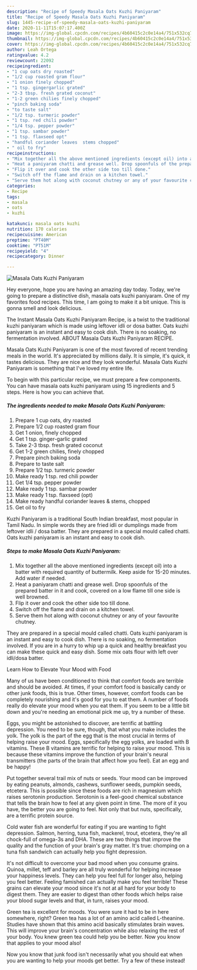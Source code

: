 ```yaml
---
description: "Recipe of Speedy Masala Oats Kuzhi Paniyaram"
title: "Recipe of Speedy Masala Oats Kuzhi Paniyaram"
slug: 1445-recipe-of-speedy-masala-oats-kuzhi-paniyaram
date: 2020-11-11T15:07:17.400Z
image: https://img-global.cpcdn.com/recipes/4b60415c2c0e14a4/751x532cq70/masala-oats-kuzhi-paniyaram-recipe-main-photo.jpg
thumbnail: https://img-global.cpcdn.com/recipes/4b60415c2c0e14a4/751x532cq70/masala-oats-kuzhi-paniyaram-recipe-main-photo.jpg
cover: https://img-global.cpcdn.com/recipes/4b60415c2c0e14a4/751x532cq70/masala-oats-kuzhi-paniyaram-recipe-main-photo.jpg
author: Leah Ortega
ratingvalue: 4.2
reviewcount: 22092
recipeingredient:
- "1 cup oats dry roasted"
- "1/2 cup roasted gram flour"
- "1 onion finely chopped"
- "1 tsp. gingergarlic grated"
- "2-3 tbsp. fresh grated coconut"
- "1-2 green chilies finely chopped"
- "pinch baking soda"
- "to taste salt"
- "1/2 tsp. turmeric powder"
- "1 tsp. red chili powder"
- "1/4 tsp. pepper powder"
- "1 tsp. sambar powder"
- "1 tsp. flaxseed opt"
- "handful coriander leaves  stems chopped"
- " oil to fry"
recipeinstructions:
- "Mix together all the above mentioned ingredients (except oil) into a batter with required quantity of buttermilk. Keep aside for 15-20 minutes. Add water if needed."
- "Heat a paniyaram chatti and grease well. Drop spoonfuls of the prepared batter in it and cook, covered on a low flame till one side is well browned."
- "Flip it over and cook the other side too till done."
- "Switch off the flame and drain on a kitchen towel."
- "Serve them hot along with coconut chutney or any of your favourite chutney."
categories:
- Recipe
tags:
- masala
- oats
- kuzhi

katakunci: masala oats kuzhi 
nutrition: 170 calories
recipecuisine: American
preptime: "PT40M"
cooktime: "PT51M"
recipeyield: "4"
recipecategory: Dinner

---
```



![Masala Oats Kuzhi Paniyaram](https://img-global.cpcdn.com/recipes/4b60415c2c0e14a4/751x532cq70/masala-oats-kuzhi-paniyaram-recipe-main-photo.jpg)

Hey everyone, hope you are having an amazing day today. Today, we're going to prepare a distinctive dish, masala oats kuzhi paniyaram. One of my favorites food recipes. This time, I am going to make it a bit unique. This is gonna smell and look delicious.

The Instant Masala Oats Kuzhi Paniyaram Recipe, is a twist to the traditional kuzhi paniyaram which is made using leftover idli or dosa batter. Oats kuzhi paniyaram is an instant and easy to cook dish. There is no soaking, no fermentation involved. ABOUT Masala Oats Kuzhi Paniyaram RECIPE.

Masala Oats Kuzhi Paniyaram is one of the most favored of recent trending meals in the world. It's appreciated by millions daily. It is simple, it's quick, it tastes delicious. They are nice and they look wonderful. Masala Oats Kuzhi Paniyaram is something that I've loved my entire life.


To begin with this particular recipe, we must prepare a few components. You can have masala oats kuzhi paniyaram using 15 ingredients and 5 steps. Here is how you can achieve that.

<!--inarticleads1-->

##### The ingredients needed to make Masala Oats Kuzhi Paniyaram:

1. Prepare 1 cup oats, dry roasted
1. Prepare 1/2 cup roasted gram flour
1. Get 1 onion, finely chopped
1. Get 1 tsp. ginger-garlic grated
1. Take 2-3 tbsp. fresh grated coconut
1. Get 1-2 green chilies, finely chopped
1. Prepare pinch baking soda
1. Prepare to taste salt
1. Prepare 1/2 tsp. turmeric powder
1. Make ready 1 tsp. red chili powder
1. Get 1/4 tsp. pepper powder
1. Make ready 1 tsp. sambar powder
1. Make ready 1 tsp. flaxseed (opt)
1. Make ready handful coriander leaves &amp; stems, chopped
1. Get  oil to fry


Kuzhi Paniyaram is a traditional South Indian breakfast, most popular in Tamil Nadu. In simple words they are fried idli or dumplings made from leftover idli / dosa batter. They are prepared in a special mould called chatti. Oats kuzhi paniyaram is an instant and easy to cook dish. 

<!--inarticleads2-->

##### Steps to make Masala Oats Kuzhi Paniyaram:

1. Mix together all the above mentioned ingredients (except oil) into a batter with required quantity of buttermilk. Keep aside for 15-20 minutes. Add water if needed.
1. Heat a paniyaram chatti and grease well. Drop spoonfuls of the prepared batter in it and cook, covered on a low flame till one side is well browned.
1. Flip it over and cook the other side too till done.
1. Switch off the flame and drain on a kitchen towel.
1. Serve them hot along with coconut chutney or any of your favourite chutney.


They are prepared in a special mould called chatti. Oats kuzhi paniyaram is an instant and easy to cook dish. There is no soaking, no fermentation involved. If you are in a hurry to whip up a quick and healthy breakfast you can make these quick and easy dish. Some mix oats flour with left over idli/dosa batter. 

Learn How to Elevate Your Mood with Food


Many of us have been conditioned to think that comfort foods are terrible and should be avoided. At times, if your comfort food is basically candy or other junk foods, this is true. Other times, however, comfort foods can be completely nourishing and it's good for you to eat them. A number of foods really do elevate your mood when you eat them. If you seem to be a little bit down and you're needing an emotional pick me up, try a number of these.

Eggs, you might be astonished to discover, are terrific at battling depression. You need to be sure, though, that what you make includes the yolk. The yolk is the part of the egg that is the most crucial in terms of helping raise your mood. Eggs, specifically the egg yolks, are loaded with B vitamins. These B vitamins are terrific for helping to raise your mood. This is because these vitamins improve the function of your brain's neural transmitters (the parts of the brain that affect how you feel). Eat an egg and be happy!

Put together several trail mix of nuts or seeds. Your mood can be improved by eating peanuts, almonds, cashews, sunflower seeds, pumpkin seeds, etcetera. This is possible since these foods are rich in magnesium which raises serotonin production. Serotonin is a feel-good chemical substance that tells the brain how to feel at any given point in time. The more of it you have, the better you are going to feel. Not only that but nuts, specifically, are a terrific protein source.

Cold water fish are wonderful for eating if you are wanting to fight depression. Salmon, herring, tuna fish, mackerel, trout, etcetera, they're all chock-full of omega-3s and DHA. These are two things that improve the quality and the function of your brain's gray matter. It's true: chomping on a tuna fish sandwich can actually help you fight depression. 

It's not difficult to overcome your bad mood when you consume grains. Quinoa, millet, teff and barley are all truly wonderful for helping increase your happiness levels. They can help you feel full for longer also, helping you feel better. Feeling famished can actually make you feel terrible! These grains can elevate your mood since it's not at all hard for your body to digest them. They are easier to digest than other foods which helps raise your blood sugar levels and that, in turn, raises your mood.

Green tea is excellent for moods. You were sure it had to be in here somewhere, right? Green tea has a lot of an amino acid called L-theanine. Studies have shown that this amino acid basically stimulates brain waves. This will improve your brain's concentration while also relaxing the rest of your body. You knew green tea could help you be better. Now you know that applies to your mood also!

Now you know that junk food isn't necessarily what you should eat when you are wanting to help your moods get better. Try a few of these instead!

